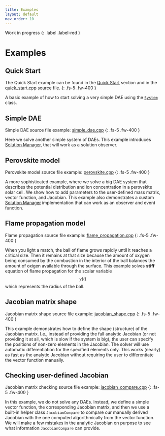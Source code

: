 ```yaml
---
title: Examples
layout: default
nav_order: 10
---
```


Work in progress
{: .label .label-red }

# Examples

## Quick Start

The Quick Start example can be found in the [Quick Start](quick-start.html) section and in the [quick_start.cpp](https://github.com/dae-cpp/dae-cpp/blob/master/examples/quick_start/quick_start.cpp) source file.
{: .fs-5 .fw-400 }

A basic example of how to start solving a very simple DAE using the [`System`](solve.html#system-class) class.

## Simple DAE

Simple DAE source file example: [simple_dae.cpp](https://github.com/dae-cpp/dae-cpp/blob/master/examples/simple_dae/simple_dae.cpp)
{: .fs-5 .fw-400 }

Here we solve another simple system of DAEs.
This example introduces [Solution Manager](solution-manager.html), that will work as a solution observer.

## Perovskite model

Perovskite model source file example: [perovskite.cpp](https://github.com/dae-cpp/dae-cpp/blob/master/examples/perovskite_model/perovskite.cpp)
{: .fs-5 .fw-400 }

A more sophisticated example, where we solve a big DAE system that describes the potential distribution and ion concentration in a perovskite solar cell.
We show how to add parameters to the user-defined mass matrix, vector function, and Jacobian.
This example also demonstrates a custom [Solution Manager](solution-manager.html) implementation that can work as an observer and event function.

## Flame propagation model

Flame propagation source file example: [flame_propagation.cpp](https://github.com/dae-cpp/dae-cpp/blob/master/examples/flame_propagation/flame_propagation.cpp)
{: .fs-5 .fw-400 }

When you light a match, the ball of flame grows rapidly until it reaches a critical size.
Then it remains at that size because the amount of oxygen being consumed by the combustion
in the interior of the ball balances the amount of oxigen available through the surface.
This example solves **stiff** equation of flame propagation for the scalar variable $$y(t)$$ which represents the radius of the ball.

## Jacobian matrix shape

Jacobian matrix shape source file example: [jacobian_shape.cpp](https://github.com/dae-cpp/dae-cpp/blob/master/examples/jacobian_shape/jacobian_shape.cpp)
{: .fs-5 .fw-400 }

This example demonstrates how to define the shape (structure) of the Jacobian matrix.
I.e., instead of providing the full analytic Jacobian (or not providing it at all, which is slow if the system is big), the user can specify the positions of non-zero elements in the Jacobian.
The solver will use automatic differentiation for the specified elements only.
This works (nearly) as fast as the analytic Jacobian without requiring the user to differentiate the vector function manually.

## Checking user-defined Jacobian

Jacobian matrix checking source file example: [jacobian_compare.cpp](https://github.com/dae-cpp/dae-cpp/blob/master/examples/jacobian_compare/jacobian_compare.cpp)
{: .fs-5 .fw-400 }

In this example, we do not solve any DAEs. Instead, we define a simple vector function, the corresponding Jacobian matrix, and then we use a built-in helper class `JacobianCompare` to compare our manually derived Jacobian with the one computed algorithmically from the vector function.
We will make a few mistakes in the analytic Jacobian on purpose to see what information `JacobianCompare` can provide.
